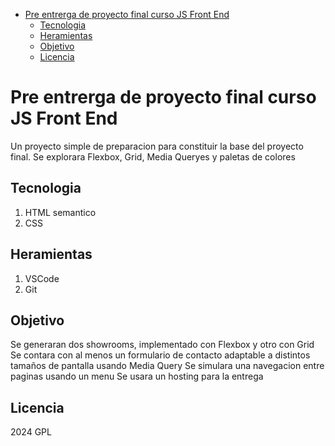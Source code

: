 - [Pre entrerga de proyecto final curso JS Front End](#pre-entrerga-de-proyecto-final-curso-js-front-end)
  - [Tecnologia](#tecnologia)
  - [Heramientas](#heramientas)
  - [Objetivo](#objetivo)
  - [Licencia](#licencia)



# Pre entrerga de proyecto final curso JS Front End
Un proyecto simple de preparacion para constituir la base del proyecto final.
Se explorara Flexbox, Grid, Media Queryes y paletas de colores

## Tecnologia
1. HTML semantico
2. CSS

## Heramientas
1. VSCode
2. Git

## Objetivo
Se generaran dos showrooms, implementado con Flexbox y otro con Grid
Se contara con al menos un formulario de contacto adaptable a distintos tamaños de pantalla usando Media Query
Se simulara una navegacion entre paginas usando un menu
Se usara un hosting para la entrega

## Licencia
2024 GPL
